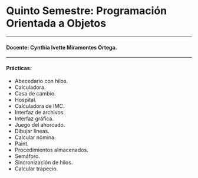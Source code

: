 # **Quinto Semestre: Programación Orientada a Objetos**

------------
#### Docente: Cynthia Ivette Miramontes Ortega.

------------

#### Prácticas: 
- Abecedario con hilos.
- Calculadora.
- Casa de cambio.
- Hospital.
- Calculadora de IMC.
- Interfaz de archivos.
- Interfaz gráfica.
- Juego del ahorcado.
- Dibujar líneas.
- Calcular nómina.
- Paint.
- Procedimientos almacenados.
- Semáforo.
- Sincronización de hilos.
- Calcular trapecio.